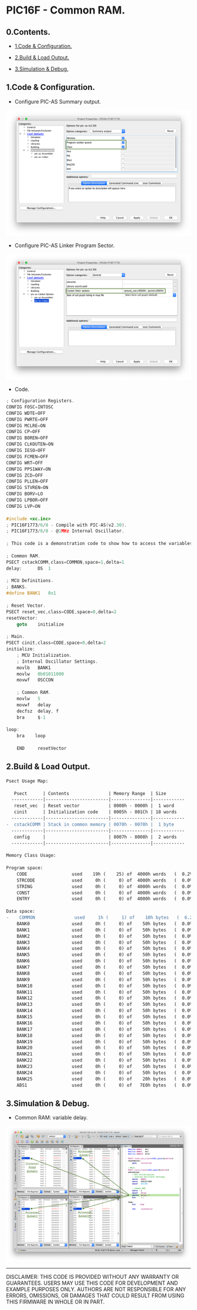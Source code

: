# PIC16F - Common RAM.

## 0.Contents.

- [1.Code & Configuration.](#1code--configuration)

- [2.Build & Load Output.](#2build--load-output)

- [3.Simulation & Debug.](#3simulation--debug)

## 1.Code & Configuration.

- Configure PIC-AS Summary output.

<p align="center"><img alt=="" src="./pics/00.png"></p>

- Configure PIC-AS Linker Program Sector.

<p align="center"><img alt=="" src="./pics/01.png"></p>

- Code.

```c
; Configuration Registers.
CONFIG FOSC=INTOSC
CONFIG WDTE=OFF
CONFIG PWRTE=OFF
CONFIG MCLRE=ON
CONFIG CP=OFF
CONFIG BOREN=OFF
CONFIG CLKOUTEN=ON
CONFIG IESO=OFF
CONFIG FCMEN=OFF
CONFIG WRT=OFF
CONFIG PPS1WAY=ON
CONFIG ZCD=OFF
CONFIG PLLEN=OFF
CONFIG STVREN=ON
CONFIG BORV=LO
CONFIG LPBOR=OFF
CONFIG LVP=ON

#include <xc.inc>
; PIC16F1773/6/8 - Compile with PIC-AS(v2.30).
; PIC16F1773/6/8 - @1MHz Internal Oscillator.

; This code is a demonstration code to show how to access the variables present in the different Common RAM memories.
    
; Common RAM.
PSECT cstackCOMM,class=COMMON,space=1,delta=1
delay:	    DS  1

; MCU Definitions.
; BANKS.
#define	BANK1   0x1

; Reset Vector.
PSECT reset_vec,class=CODE,space=0,delta=2
resetVector:
    goto    initialize

; Main.
PSECT cinit,class=CODE,space=0,delta=2
initialize:
    ; MCU Initialization.
    ; Internal Oscillator Settings.
    movlb   BANK1
    movlw   0b01011000
    movwf   OSCCON

    ; Common RAM.
    movlw   5
    movwf   delay
    decfsz  delay, f
    bra	    $-1

loop:
    bra    loop

    END	    resetVector
```

## 2.Build & Load Output.

```diff
Psect Usage Map:

   Psect      | Contents               | Memory Range  | Size
  ------------|------------------------|---------------|------------
   reset_vec  | Reset vector           | 0000h - 0000h |  1 word   
   cinit      | Initialization code    | 0005h - 001Ch | 18 words  
  ------------|------------------------|---------------|------------
-  cstackCOMM | Stack in common memory | 0070h - 0070h |  1 byte   
  ------------|------------------------|---------------|------------
   config     |                        | 8007h - 8008h |  2 words  
  ------------|------------------------|---------------|------------

Memory Class Usage:

Program space:
    CODE                 used    19h (    25) of  4000h words   (  0.2%)
    STRCODE              used     0h (     0) of  4000h words   (  0.0%)
    STRING               used     0h (     0) of  4000h words   (  0.0%)
    CONST                used     0h (     0) of  4000h words   (  0.0%)
    ENTRY                used     0h (     0) of  4000h words   (  0.0%)

Data space:
-    COMMON               used     1h (     1) of    10h bytes   (  6.2%)
    BANK0                used     0h (     0) of    50h bytes   (  0.0%)
    BANK1                used     0h (     0) of    50h bytes   (  0.0%)
    BANK2                used     0h (     0) of    50h bytes   (  0.0%)
    BANK3                used     0h (     0) of    50h bytes   (  0.0%)
    BANK4                used     0h (     0) of    50h bytes   (  0.0%)
    BANK5                used     0h (     0) of    50h bytes   (  0.0%)
    BANK6                used     0h (     0) of    50h bytes   (  0.0%)
    BANK7                used     0h (     0) of    50h bytes   (  0.0%)
    BANK8                used     0h (     0) of    50h bytes   (  0.0%)
    BANK9                used     0h (     0) of    50h bytes   (  0.0%)
    BANK10               used     0h (     0) of    50h bytes   (  0.0%)
    BANK11               used     0h (     0) of    50h bytes   (  0.0%)
    BANK12               used     0h (     0) of    30h bytes   (  0.0%)
    BANK13               used     0h (     0) of    50h bytes   (  0.0%)
    BANK14               used     0h (     0) of    50h bytes   (  0.0%)
    BANK15               used     0h (     0) of    50h bytes   (  0.0%)
    BANK16               used     0h (     0) of    50h bytes   (  0.0%)
    BANK17               used     0h (     0) of    50h bytes   (  0.0%)
    BANK18               used     0h (     0) of    50h bytes   (  0.0%)
    BANK19               used     0h (     0) of    50h bytes   (  0.0%)
    BANK20               used     0h (     0) of    50h bytes   (  0.0%)
    BANK21               used     0h (     0) of    50h bytes   (  0.0%)
    BANK22               used     0h (     0) of    50h bytes   (  0.0%)
    BANK23               used     0h (     0) of    50h bytes   (  0.0%)
    BANK24               used     0h (     0) of    50h bytes   (  0.0%)
    BANK25               used     0h (     0) of    20h bytes   (  0.0%)
    ABS1                 used     0h (     0) of   7E0h bytes   (  0.0%)
```

## 3.Simulation & Debug.

- Common RAM: variable delay.

<p align="center"><img alt="" src="./pics/06.png"></p>

---
DISCLAIMER: THIS CODE IS PROVIDED WITHOUT ANY WARRANTY OR GUARANTEES.
USERS MAY USE THIS CODE FOR DEVELOPMENT AND EXAMPLE PURPOSES ONLY.
AUTHORS ARE NOT RESPONSIBLE FOR ANY ERRORS, OMISSIONS, OR DAMAGES THAT COULD
RESULT FROM USING THIS FIRMWARE IN WHOLE OR IN PART.
